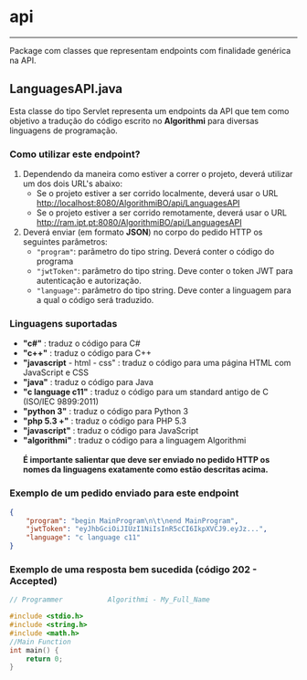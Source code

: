 # api
*** 
Package com classes que representam endpoints com finalidade genérica na API.

## LanguagesAPI.java
Esta classe do tipo Servlet representa um endpoints da API que tem como objetivo a tradução do código escrito no **Algorithmi** para diversas linguagens de programação.

### Como utilizar este endpoint?
1. Dependendo da maneira como estiver a correr o projeto, deverá utilizar um dos dois URL's abaixo:
    - Se o projeto estiver a ser corrido localmente, deverá usar o URL <http://localhost:8080/AlgorithmiBO/api/LanguagesAPI>
    - Se o projeto estiver a ser corrido remotamente, deverá usar o URL <http://ram.ipt.pt:8080/AlgorithmiBO/api/LanguagesAPI>
2. Deverá enviar (em formato **JSON**) no corpo do pedido HTTP os seguintes parâmetros:
    - ```"program"```: parâmetro do tipo string. Deverá conter o código do programa    
    - ```"jwtToken"```: parâmetro do tipo string. Deve conter o token JWT para autenticação e autorização.
    - ```"language"```: parâmetro do tipo string. Deve conter a linguagem para a qual o código será traduzido.

### Linguagens suportadas

- **"c#"** : traduz o código para C#
- **"c++"** : traduz o código para C++
- **"javascript** - html - css" : traduz o código para uma página HTML com JavaScript e CSS
- **"java"** : traduz o código para Java
- **"c language c11"** : traduz o código para um standard antigo de C (ISO/IEC 9899:2011)
- **"python 3"** : traduz o código para Python 3
- **"php 5.3 +"** : traduz o código para PHP 5.3
- **"javascript"** : traduz o código para JavaScript
- **"algorithmi"** : traduz o código para a linguagem Algorithmi
<br><br>
**É importante salientar que deve ser enviado no pedido HTTP os nomes da linguagens exatamente como estão descritas acima.**

### Exemplo de um pedido enviado para este endpoint
```json
{
    "program": "begin MainProgram\n\t\nend MainProgram",
    "jwtToken": "eyJhbGciOiJIUzI1NiIsInR5cCI6IkpXVCJ9.eyJz...",
    "language": "c language c11"
}
```

### Exemplo de uma resposta bem sucedida (código 202 - Accepted)
```C
// Programmer           Algorithmi - My_Full_Name

#include <stdio.h>
#include <string.h>
#include <math.h>
//Main Function
int main() {
    return 0;
}
```
